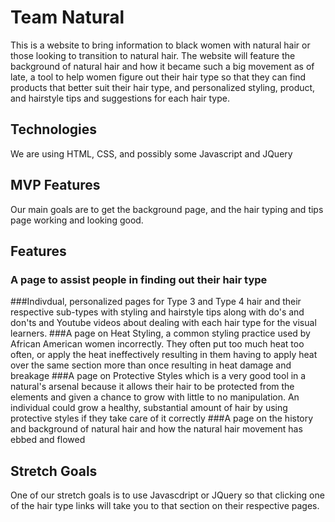 # Team Natural
This is a website to bring information to black women with natural hair or those looking to transition to natural hair. The website will feature the background of natural hair and how it became such a big movement as of late, a tool to help women figure out their hair type so that they can find products that better suit their hair type, and personalized styling, product, and hairstyle tips and suggestions for each hair type.

## Technologies
We are using HTML, CSS, and possibly some Javascript and JQuery

## MVP Features
Our main goals are to get the background page, and the hair typing and tips page working and looking good.

## Features
### A page to assist people in finding out their hair type
###Indivdual, personalized pages for Type 3 and Type 4 hair and their respective sub-types with styling and hairstyle tips along with do's and don'ts and Youtube videos about dealing with each hair type for the visual learners.
###A page on Heat Styling, a common styling practice used by African American women incorrectly. They often put too much heat too often, or apply the heat ineffectively resulting in them having to apply heat over the same section more than once resulting in heat damage and breakage
###A page on Protective Styles which is a very good tool in a natural's arsenal because it allows their hair to be protected from the elements and given a chance to grow with little to no manipulation. An individual could grow a healthy, substantial amount of hair by using protective styles if they take care of it correctly
###A page on the history and background of natural hair and how the natural hair movement has ebbed and flowed

## Stretch Goals
One of our stretch goals is to use Javascdript or JQuery so that clicking one of the hair type links will take you to that section on their respective pages. 
